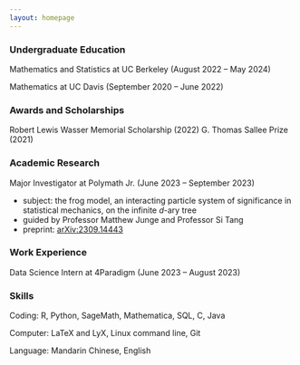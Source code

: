 ```yaml
---
layout: homepage
---
```


### Undergraduate Education
Mathematics and Statistics at UC Berkeley (August 2022 – May 2024)

Mathematics at UC Davis (September 2020 – June 2022)

### Awards and Scholarships
Robert Lewis Wasser Memorial Scholarship (2022)
G. Thomas Sallee Prize (2021)

### Academic Research
Major Investigator at Polymath Jr. (June 2023 – September 2023)

- subject: the frog model, an interacting particle system of significance in statistical mechanics, on the infinite $d$-ary tree
- guided by Professor Matthew Junge and Professor Si Tang
- preprint: [arXiv:2309.14443](https://arxiv.org/abs/2309.14443)

### Work Experience
Data Science Intern at 4Paradigm (June 2023 – August 2023)

### Skills
Coding: R, Python, SageMath, Mathematica, SQL, C, Java

Computer: LaTeX and LyX, Linux command line, Git

Language: Mandarin Chinese, English
